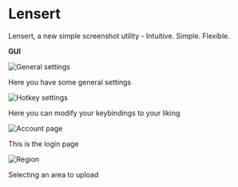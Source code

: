 ﻿Lensert
=======
Lensert, a new simple screenshot utility - Intuitive. Simple. Flexible.

**GUI**

![General settings](http://lnsrt.me/nk.png)

Here you have some general settings

![Hotkey settings](http://lnsrt.me/ok.png)

Here you can modify your keybindings to your liking

![Account page](http://lnsrt.me/Vj.png)

This is the login page

![Region](http://lnsrt.me/qk.png)

Selecting an area to upload